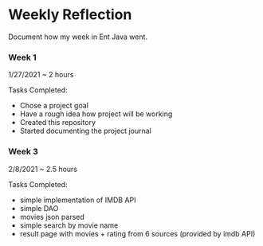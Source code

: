 # Weekly Reflection

Document how my week in Ent Java went. 


### Week 1

1/27/2021 ~ 2 hours

Tasks Completed:
 * Chose a project goal
 * Have a rough idea how project will be working
 * Created this repository 
 * Started documenting the project journal
 
 
 ### Week 3
 
 2/8/2021 ~ 2.5 hours
 
 Tasks Completed:
  * simple implementation of IMDB API
  * simple DAO
  * movies json parsed
  * simple search by movie name
  * result page with movies + rating from 6 sources (provided by imdb API) 
 
